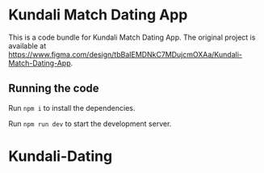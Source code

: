 
  # Kundali Match Dating App

  This is a code bundle for Kundali Match Dating App. The original project is available at https://www.figma.com/design/tbBaIEMDNkC7MDujcmOXAa/Kundali-Match-Dating-App.

  ## Running the code

  Run `npm i` to install the dependencies.

  Run `npm run dev` to start the development server.
  # Kundali-Dating
